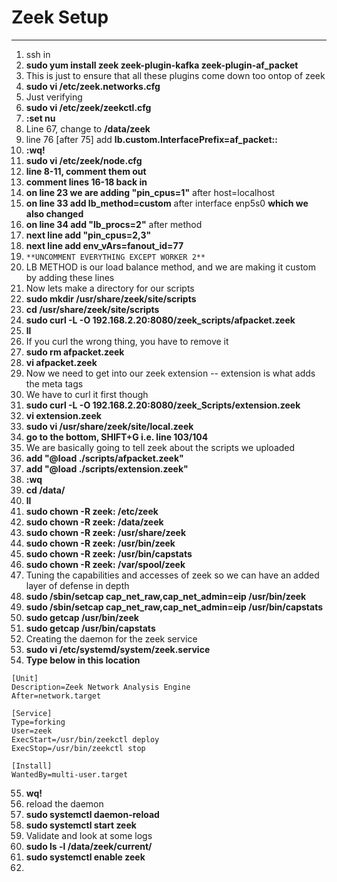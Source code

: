 # Zeek Setup
---

1. ssh in
2. **sudo yum install zeek zeek-plugin-kafka zeek-plugin-af_packet**
3. This is just to ensure that all these plugins come down too ontop of zeek
4. **sudo vi /etc/zeek.networks.cfg**
5. Just verifying
6. **sudo vi /etc/zeek/zeekctl.cfg**
7. **:set nu**
8. Line 67, change to **/data/zeek**
9. line 76 [after 75] add **lb.custom.InterfacePrefix=af_packet::**
10. **:wq!**
11. **sudo vi /etc/zeek/node.cfg**
12. **line 8-11, comment them out**
13. **comment lines 16-18 back in**
14. **on line 23 we are adding "pin_cpus=1"** after host=localhost
15. **on line 33 add lb_method=custom** after interface enp5s0 **which we also changed**
16. **on line 34 add "lb_procs=2"** after method
17. **next line add "pin_cpus=2,3"**
18. **next line add env_vArs=fanout_id=77**
19. ```**UNCOMMENT EVERYTHING EXCEPT WORKER 2**```
20. LB METHOD is our load balance method, and we are making it custom by adding these lines
21. Now lets make a directory for our scripts
22. **sudo mkdir /usr/share/zeek/site/scripts**
23. **cd /usr/share/zeek/site/scripts**
24. **sudo curl -L -O 192.168.2.20:8080/zeek_scripts/afpacket.zeek**
25. **ll**
26. If you curl the wrong thing, you have to remove it
27. **sudo rm afpacket.zeek**
28. **vi afpacket.zeek**
29. Now we need to get into our zeek extension -- extension is what adds the meta tags
30. We have to curl it first though
31. **sudo curl -L -O 192.168.2.20:8080/zeek_Scripts/extension.zeek**
32. **vi extension.zeek**
33. **sudo vi /usr/share/zeek/site/local.zeek**
34. **go to the bottom, SHIFT+G i.e. line 103/104**
35. We are basically going to tell zeek about the scripts we uploaded
36. **add "@load ./scripts/afpacket.zeek"**
37. **add "@load ./scripts/extension.zeek"**
38. **:wq**
39. **cd /data/**
40. **ll**
41. **sudo chown -R zeek: /etc/zeek**
42. **sudo chown -R zeek: /data/zeek**
43. **sudo chown -R zeek: /usr/share/zeek**
44. **sudo chown -R zeek: /usr/bin/zeek**
45. **sudo chown -R zeek: /usr/bin/capstats**
46. **sudo chown -R zeek: /var/spool/zeek**
47. Tuning the capabilities and accesses of zeek so we can have an added layer of defense in depth
48. **sudo /sbin/setcap cap_net_raw,cap_net_admin=eip /usr/bin/zeek**
49. **sudo /sbin/setcap cap_net_raw,cap_net_admin=eip /usr/bin/capstats**
50. **sudo getcap /usr/bin/zeek**
51. **sudo getcap /usr/bin/capstats**
52. Creating the daemon for the zeek service  
53. **sudo vi /etc/systemd/system/zeek.service**
54. **Type below in this location**

```
[Unit]    
Description=Zeek Network Analysis Engine  
After=network.target  

[Service]  
Type=forking  
User=zeek  
ExecStart=/usr/bin/zeekctl deploy  
ExecStop=/usr/bin/zeekctl stop  

[Install]  
WantedBy=multi-user.target  
```   
55. **wq!**
56. reload the daemon
57. **sudo systemctl daemon-reload**
58. **sudo systemctl start zeek**
59. Validate and look at some logs
60. **sudo ls -l /data/zeek/current/**
61. **sudo systemctl enable zeek**
62. 
